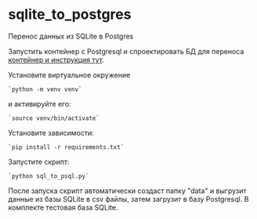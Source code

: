 # sqlite_to_postgres
Перенос данных из SQLite в Postgres


Запустить контейнер с Postgresql и спроектировать БД для переноса [контейнер и инструкция тут](https://github.com/wiky-avis/psql-container.git).

Установите виртуальное окружение

    `python -m venv venv`

и активируйте его:
    
    `source venv/bin/activate`

Установите зависимости:

    `pip install -r requirements.txt`

Запустите скрипт:

    `python sql_to_psql.py`


После запуска скрипт автоматически создаст папку "data" и выгрузит данные из базы SQLite в csv файлы, затем загрузит в базу Postgresql. В комплекте тестовая база SQLite.
